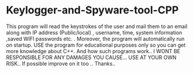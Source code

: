 # Keylogger-and-Spyware-tool-CPP
This program will read the keystrokes of the user and mail them to an email along with IP address (Public/local) , username, time, system information ,saved WIFI passwords etc. . Moreover, the program will automatically run on startup. USE the program for educational purposes only so you can get more knowledge about C++. And how such programs work.. I WONT BE RESPONSIBLE FOR ANY DAMAGES YOU CAUSE... USE AT YOUR OWN RISK.. If possible improve on it too .. Thanks.. 
